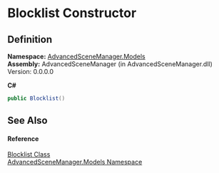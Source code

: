 # Blocklist Constructor




## Definition
**Namespace:** <a href="N_AdvancedSceneManager_Models">AdvancedSceneManager.Models</a>  
**Assembly:** AdvancedSceneManager (in AdvancedSceneManager.dll) Version: 0.0.0.0

**C#**
``` C#
public Blocklist()
```



## See Also


#### Reference
<a href="T_AdvancedSceneManager_Models_Blocklist">Blocklist Class</a>  
<a href="N_AdvancedSceneManager_Models">AdvancedSceneManager.Models Namespace</a>  

